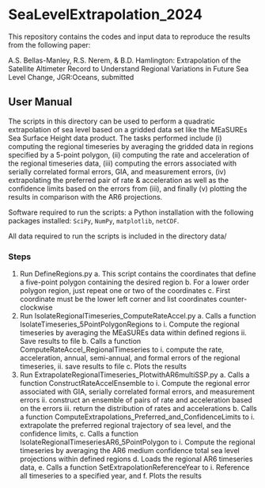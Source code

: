 # SeaLevelExtrapolation_2024
This repository contains the codes and input data to reproduce the results from the following paper:

A.S. Bellas-Manley, R.S. Nerem, & B.D. Hamlington: Extrapolation of the Satellite Altimeter Record to Understand Regional Variations in Future Sea Level Change, JGR:Oceans, submitted

## User Manual 

The scripts in this directory can be used to perform a quadratic extrapolation of sea level based on a gridded data set like the MEaSUREs Sea Surface Height data product. The tasks performed include (i) computing the regional timeseries by averaging the gridded data in regions specified by a 5-point polygon, (ii) computing the rate and acceleration of the regional timeseries data, (iii) computing the errors associated with serially correlated formal errors, GIA, and measurement errors, (iv) extrapolating the preferred pair of rate & acceleration as well as the confidence limits based on the errors from (iii), and finally (v) plotting the results in comparison with the AR6 projections.

Software required to run the scripts: a Python installation with the following packages installed: `SciPy`, `NumPy`, `matplotlib`, `netCDF`.

All data required to run the scripts is included in the directory data/

### Steps
1.	Run DefineRegions.py
  a.	This script contains the coordinates that define a five-point polygon containing the desired region
  b.	For a lower order polygon region, just repeat one or two of the coordinates
  c.	First coordinate must be the lower left corner and list coordinates counter-clockwise
2.	Run IsolateRegionalTimeseries_ComputeRateAccel.py
  a.	Calls a function IsolateTimeseries_5PointPolygonRegions to 
    i.	Compute the regional timeseries by averaging the MEaSUREs data within defined regions
    ii.	Save results to file 
  b.	Calls a function ComputeRateAccel_RegionalTimeseries to 
    i.	compute the rate, acceleration, annual, semi-annual, and formal errors of the regional timeseries, 
    ii.	save results to file
  c.	Plots the results 
3.	Run ExtrapolateRegionalTimeseries_PlotwithAR6multiSSP.py
  a.	Calls a function ConstructRateAccelEnsemble to 
    i.	Compute the regional error associated with GIA, serially correlated formal errors, and measurement errors
    ii.	construct an ensemble of pairs of rate and acceleration based on the errors
    iii.	return the distribution of rates and accelerations
  b.	Calls a function ComputeExtrapolations_Preferred_and_ConfidenceLimits to 
    i.	extrapolate the preferred regional trajectory of sea level, and the confidence limits,
  c.	Calls a function IsolateRegionalTimeseriesAR6_5PointPolygon to
    i.	Compute the regional timeseries by averaging the AR6 medium confidence total sea level projections within defined regions
  d.	Loads the regional AR6 timeseries data, 
  e.	Calls a function SetExtrapolationReferenceYear to 
  i.	Reference all timeseries to a specified year, and
  f.	Plots the results


